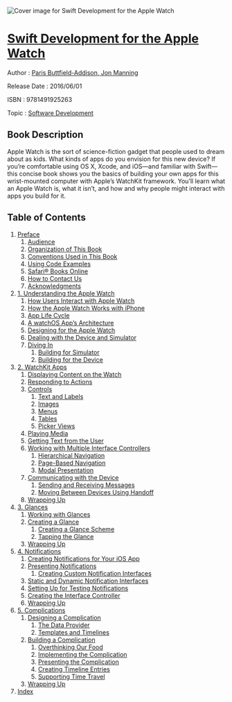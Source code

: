 ![Cover image for Swift Development for the Apple Watch](https://imgdetail.ebookreading.net/cover/cover/software_development/EB9781491925263.jpg)

[Swift Development for the Apple Watch](https://ebookreading.net/view/book/Swift+Development+for+the+Apple+Watch-EB9781491925263_1.html "Swift Development for the Apple Watch")
====================================================================================================================

Author : [Paris Buttfield-Addison](https://ebookreading.net/search/author/Paris+Buttfield-Addison),[ Jon Manning](https://ebookreading.net/search/author/+Jon+Manning)

Release Date : 2016/06/01

ISBN : 9781491925263

Topic : [Software Development](https://ebookreading.net/search/category/software-development)

Book Description
-----------------

Apple Watch is the sort of science-fiction gadget that people used to dream about as kids. What kinds of apps do you envision for this new device? If you’re comfortable using OS X, Xcode, and iOS—and familiar with Swift—this concise book shows you the basics of building your own apps for this wrist-mounted computer with Apple’s WatchKit framework. You’ll learn what an Apple Watch is, what it isn’t, and how and why people might interact with apps you build for it.
              
Table of Contents
-----------------

1. [Preface](https://ebookreading.net/view/book/Swift+Development+for+the+Apple+Watch-EB9781491925263_4.html#preface)
    1. [Audience](https://ebookreading.net/view/book/Swift+Development+for+the+Apple+Watch-EB9781491925263_4.html#idm139789719921664)
    1. [Organization of This Book](https://ebookreading.net/view/book/Swift+Development+for+the+Apple+Watch-EB9781491925263_4.html#idm139789719890832)
    1. [Conventions Used in This Book](https://ebookreading.net/view/book/Swift+Development+for+the+Apple+Watch-EB9781491925263_4.html#idm139789719933984)
    1. [Using Code Examples](https://ebookreading.net/view/book/Swift+Development+for+the+Apple+Watch-EB9781491925263_4.html#idm139789719673696)
    1. [Safari® Books Online](https://ebookreading.net/view/book/Swift+Development+for+the+Apple+Watch-EB9781491925263_4.html#idm139789719834560)
    1. [How to Contact Us](https://ebookreading.net/view/book/Swift+Development+for+the+Apple+Watch-EB9781491925263_4.html#idm139789719939920)
    1. [Acknowledgments](https://ebookreading.net/view/book/Swift+Development+for+the+Apple+Watch-EB9781491925263_4.html#idm139789719839936)
1. [1. Understanding the Apple Watch](https://ebookreading.net/view/book/Swift+Development+for+the+Apple+Watch-EB9781491925263_5.html#ch01)
    1. [How Users Interact with Apple Watch](https://ebookreading.net/view/book/Swift+Development+for+the+Apple+Watch-EB9781491925263_5.html#idm139789719847552)
    1. [How the Apple Watch Works with iPhone](https://ebookreading.net/view/book/Swift+Development+for+the+Apple+Watch-EB9781491925263_5.html#idm139789719814800)
    1. [App Life Cycle](https://ebookreading.net/view/book/Swift+Development+for+the+Apple+Watch-EB9781491925263_5.html#idm139789719806704)
    1. [A watchOS App’s Architecture](https://ebookreading.net/view/book/Swift+Development+for+the+Apple+Watch-EB9781491925263_5.html#idm139789720025392)
    1. [Designing for the Apple Watch](https://ebookreading.net/view/book/Swift+Development+for+the+Apple+Watch-EB9781491925263_5.html#idm139789720010176)
    1. [Dealing with the Device and Simulator](https://ebookreading.net/view/book/Swift+Development+for+the+Apple+Watch-EB9781491925263_5.html#idm139789719998464)
    1. [Diving In](https://ebookreading.net/view/book/Swift+Development+for+the+Apple+Watch-EB9781491925263_5.html#idm139789719652224)
        1. [Building for Simulator](https://ebookreading.net/view/book/Swift+Development+for+the+Apple+Watch-EB9781491925263_5.html#idm139789719627568)
        1. [Building for the Device](https://ebookreading.net/view/book/Swift+Development+for+the+Apple+Watch-EB9781491925263_5.html#idm139789719611328)
1. [2. WatchKit Apps](https://ebookreading.net/view/book/Swift+Development+for+the+Apple+Watch-EB9781491925263_6.html#watchkit-apps-chapt)
    1. [Displaying Content on the Watch](https://ebookreading.net/view/book/Swift+Development+for+the+Apple+Watch-EB9781491925263_6.html#idm139789719592112)
    1. [Responding to Actions](https://ebookreading.net/view/book/Swift+Development+for+the+Apple+Watch-EB9781491925263_6.html#responding-to-actio)
    1. [Controls](https://ebookreading.net/view/book/Swift+Development+for+the+Apple+Watch-EB9781491925263_6.html#idm139789719743456)
        1. [Text and Labels](https://ebookreading.net/view/book/Swift+Development+for+the+Apple+Watch-EB9781491925263_6.html#idm139789715547872)
        1. [Images](https://ebookreading.net/view/book/Swift+Development+for+the+Apple+Watch-EB9781491925263_6.html#idm139789715416400)
        1. [Menus](https://ebookreading.net/view/book/Swift+Development+for+the+Apple+Watch-EB9781491925263_6.html#idm139789715353648)
        1. [Tables](https://ebookreading.net/view/book/Swift+Development+for+the+Apple+Watch-EB9781491925263_6.html#idm139789715319200)
        1. [Picker Views](https://ebookreading.net/view/book/Swift+Development+for+the+Apple+Watch-EB9781491925263_6.html#idm139789715287328)
    1. [Playing Media](https://ebookreading.net/view/book/Swift+Development+for+the+Apple+Watch-EB9781491925263_6.html#idm139789716375600)
    1. [Getting Text from the User](https://ebookreading.net/view/book/Swift+Development+for+the+Apple+Watch-EB9781491925263_6.html#idm139789714958176)
    1. [Working with Multiple Interface Controllers](https://ebookreading.net/view/book/Swift+Development+for+the+Apple+Watch-EB9781491925263_6.html#idm139789715134992)
        1. [Hierarchical Navigation](https://ebookreading.net/view/book/Swift+Development+for+the+Apple+Watch-EB9781491925263_6.html#idm139789714700752)
        1. [Page-Based Navigation](https://ebookreading.net/view/book/Swift+Development+for+the+Apple+Watch-EB9781491925263_6.html#idm139789714682304)
        1. [Modal Presentation](https://ebookreading.net/view/book/Swift+Development+for+the+Apple+Watch-EB9781491925263_6.html#idm139789714681712)
    1. [Communicating with the Device](https://ebookreading.net/view/book/Swift+Development+for+the+Apple+Watch-EB9781491925263_6.html#idm139789714765520)
        1. [Sending and Receiving Messages](https://ebookreading.net/view/book/Swift+Development+for+the+Apple+Watch-EB9781491925263_6.html#idm139789714298544)
        1. [Moving Between Devices Using Handoff](https://ebookreading.net/view/book/Swift+Development+for+the+Apple+Watch-EB9781491925263_6.html#idm139789714297920)
    1. [Wrapping Up](https://ebookreading.net/view/book/Swift+Development+for+the+Apple+Watch-EB9781491925263_6.html#idm139789714456304)
1. [3. Glances](https://ebookreading.net/view/book/Swift+Development+for+the+Apple+Watch-EB9781491925263_7.html#glances_chapter)
    1. [Working with Glances](https://ebookreading.net/view/book/Swift+Development+for+the+Apple+Watch-EB9781491925263_7.html#idm139789713684064)
    1. [Creating a Glance](https://ebookreading.net/view/book/Swift+Development+for+the+Apple+Watch-EB9781491925263_7.html#idm139789713679168)
        1. [Creating a Glance Scheme](https://ebookreading.net/view/book/Swift+Development+for+the+Apple+Watch-EB9781491925263_7.html#creating-a-glance-s)
        1. [Tapping the Glance](https://ebookreading.net/view/book/Swift+Development+for+the+Apple+Watch-EB9781491925263_7.html#idm139789713756848)
    1. [Wrapping Up](https://ebookreading.net/view/book/Swift+Development+for+the+Apple+Watch-EB9781491925263_7.html#idm139789713678672)
1. [4. Notifications](https://ebookreading.net/view/book/Swift+Development+for+the+Apple+Watch-EB9781491925263_8.html#notifications_chapt)
    1. [Creating Notifications for Your iOS App](https://ebookreading.net/view/book/Swift+Development+for+the+Apple+Watch-EB9781491925263_8.html#idm139789713583232)
    1. [Presenting Notifications](https://ebookreading.net/view/book/Swift+Development+for+the+Apple+Watch-EB9781491925263_8.html#idm139789713582608)
        1. [Creating Custom Notification Interfaces](https://ebookreading.net/view/book/Swift+Development+for+the+Apple+Watch-EB9781491925263_8.html#idm139789713357920)
    1. [Static and Dynamic Notification Interfaces](https://ebookreading.net/view/book/Swift+Development+for+the+Apple+Watch-EB9781491925263_8.html#idm139789713342144)
    1. [Setting Up for Testing Notifications](https://ebookreading.net/view/book/Swift+Development+for+the+Apple+Watch-EB9781491925263_8.html#idm139789713326768)
    1. [Creating the Interface Controller](https://ebookreading.net/view/book/Swift+Development+for+the+Apple+Watch-EB9781491925263_8.html#idm139789713224272)
    1. [Wrapping Up](https://ebookreading.net/view/book/Swift+Development+for+the+Apple+Watch-EB9781491925263_8.html#idm139789713223600)
1. [5. Complications](https://ebookreading.net/view/book/Swift+Development+for+the+Apple+Watch-EB9781491925263_9.html#complications)
    1. [Designing a Complication](https://ebookreading.net/view/book/Swift+Development+for+the+Apple+Watch-EB9781491925263_9.html#idm139789713124544)
        1. [The Data Provider](https://ebookreading.net/view/book/Swift+Development+for+the+Apple+Watch-EB9781491925263_9.html#idm139789713100896)
        1. [Templates and Timelines](https://ebookreading.net/view/book/Swift+Development+for+the+Apple+Watch-EB9781491925263_9.html#idm139789713072384)
    1. [Building a Complication](https://ebookreading.net/view/book/Swift+Development+for+the+Apple+Watch-EB9781491925263_9.html#idm139789713123952)
        1. [Overthinking Our Food](https://ebookreading.net/view/book/Swift+Development+for+the+Apple+Watch-EB9781491925263_9.html#idm139789712972752)
        1. [Implementing the Complication](https://ebookreading.net/view/book/Swift+Development+for+the+Apple+Watch-EB9781491925263_9.html#idm139789712964048)
        1. [Presenting the Complication](https://ebookreading.net/view/book/Swift+Development+for+the+Apple+Watch-EB9781491925263_9.html#idm139789712871040)
        1. [Creating Timeline Entries](https://ebookreading.net/view/book/Swift+Development+for+the+Apple+Watch-EB9781491925263_9.html#idm139789712675472)
        1. [Supporting Time Travel](https://ebookreading.net/view/book/Swift+Development+for+the+Apple+Watch-EB9781491925263_9.html#idm139789712675008)
    1. [Wrapping Up](https://ebookreading.net/view/book/Swift+Development+for+the+Apple+Watch-EB9781491925263_9.html#idm139789712980880)
1. [Index](https://ebookreading.net/view/book/Swift+Development+for+the+Apple+Watch-EB9781491925263_10.html#idm139789712119680)
